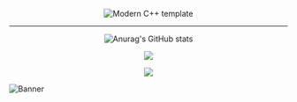 <div id="title" align=center>

![Modern C++ template][github-sub-title:img]

------------


![Anurag's GitHub stats](https://github-readme-stats.vercel.app/api?username=WJHXD1B&show_icons=true&theme=tokyonight)


![](https://img.shields.io/badge/code-Pyhon-blue)

![](https://img.shields.io/badge/Game-Call%20Of%20Duty-yellow)

</div>

![Banner](image/banner.jpg)



[github-sub-title:img]: https://readme-typing-svg.herokuapp.com?font=Tektur&pause=1000&width=435&lines=htaccessCN
